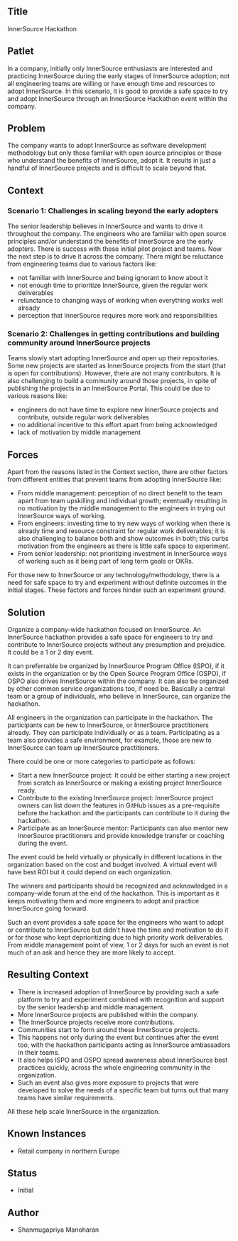 ## Title

InnerSource Hackathon

## Patlet

In a company, initially only InnerSource enthusiasts are interested and practicing InnerSource during the early stages of InnerSource adoption; not all engineering teams are willing or have enough time and resources to adopt InnerSource. In this scenario, it is good to provide a safe space to try and adopt InnerSource through an InnerSource Hackathon event within the company.

## Problem

The company wants to adopt InnerSource as software development methodology but only those familiar with open source principles or those who understand the benefits of InnerSource, adopt it. It results in just a handful of InnerSource projects and is difficult to scale beyond that.

## Context

### Scenario 1: Challenges in scaling beyond the early adopters

The senior leadership believes in InnerSource and wants to drive it throughout the company. The engineers who are familiar with open source principles and/or understand the benefits of InnerSource are the early adopters. There is success with these initial pilot project and teams. Now the next step is to drive it across the company. There might be reluctance from engineering teams due to various factors like:

* not familiar with InnerSource and being ignorant to know about it
* not enough time to prioritize InnerSource, given the regular work deliverables
* relunctance to changing ways of working when everything works well already
* perception that InnerSource requires more work and responsibilities

### Scenario 2: Challenges in getting contributions and building community around InnerSource projects

Teams slowly start adopting InnerSource and open up their repositories. Some new projects are started as InnerSource projects from the start (that is open for contributions). However, there are not many contributors. It is also challenging to build a community around those projects, in spite of publishing the projects in an InnerSource Portal.  This could be due to various reasons like:

* engineers do not have time to explore new InnerSource projects and contribute, outside regular work deliverables
* no additional incentive to this effort apart from being acknowledged
* lack of motivation by middle management

## Forces

Apart from the reasons listed in the Context section, there are other factors from different entities that prevent teams from adopting InnerSource like:

* From middle management: perception of no direct benefit to the team apart from team upskilling and individual growth; eventually resulting in no motivation by the middle management to the engineers in trying out InnerSource ways of working.
* From engineers: investing time to try new ways of working when there is already time and resource constraint for regular work deliverables; it is also challenging to balance both and show outcomes in both; this curbs motivation from the engineers as there is little safe space to experiment.
* From senior leadership: not prioritizing investment in InnerSource ways of working such as it being part of long term goals or OKRs.

For those new to InnerSource or any technology/methodology, there is a need for safe space to try and experiment without definite outcomes in the initial stages. These factors and forces hinder such an experiment ground.

## Solution

Organize a company-wide hackathon focused on InnerSource. An InnerSource hackathon provides a safe space for engineers to try and contribute to InnerSource projects without any presumption and prejudice. It could be a 1 or 2 day event.

It can preferrable be organized by InnerSource Program Office (ISPO), if it exists in the organization or by the Open Source Program Office (OSPO), if OSPO also drives InnerSource within the company. It can also be organized by other common service organizations too, if need be. Basically a central team or a group of individuals, who believe in InnerSource, can organize the hackathon.

All engineers in the organization can participate in the hackathon. The participants can be new to InnerSource, or InnerSource practitioners already. They can participate individually or as a team. Participating as a team also provides a safe environment, for example, those are new to InnerSource can team up InnerSource practitioners.

There could be one or more categories to participate as follows:

* Start a new InnerSource project: It could be either starting a new project from scratch as InnerSource or making a existing project InnerSource ready.
* Contribute to the existing InnerSource project: InnerSource project owners can list down the features in GitHub issues as a pre-requisite before the hackathon and the participants can contribute to it during the hackathon.
* Participate as an InnerSource mentor: Participants can also mentor new InnerSource practitioners and provide knowledge transfer or coaching during the event.

The event could be held virtually or physically in different locations in the organization based on the cost and budget involved. A virtual event will have best ROI but it could depend on each organization.

The winners and participants should be recognized and acknowledged in a company-wide forum at the end of the hackathon. This is important as it keeps motivating them and more engineers to adopt and practice InnerSource going forward.

Such an event provides a safe space for the engineers who want to adopt or contribute to InnerSource but didn't have the time and motivation to do it or for those who kept deprioritizing due to high priority work deliverables. From middle management point of view, 1 or 2 days for such an event is not much of an ask and hence they are more likely to accept.

## Resulting Context

* There is increased adoption of InnerSource by providing such a safe platform to try and experiment combined with recognition and support by the senior leadership and middle management.
* More InnerSource projects are published within the company.
* The InnerSource projects receive more contributions.
* Communities start to form around these InnerSource projects.
* This happens not only during the event but continues after the event too, with the hackathon participants acting as InnerSource ambassadors in their teams.
* It also helps ISPO and OSPO spread awareness about InnerSource best practices quickly, across the whole engineering community in the organization.
* Such an event also gives more exposure to projects that were developed to solve the needs of a specific team but turns out that many teams have similar requirements.

All these help scale InnerSource in the organization.

## Known Instances

* Retail company in northern Europe

## Status

* Initial

## Author

* Shanmugapriya Manoharan
